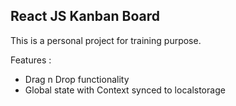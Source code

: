 ## React JS Kanban Board

This is a personal project for training purpose.

Features : 
* Drag n Drop functionality
* Global state with Context synced to localstorage

